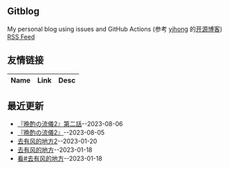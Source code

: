 ## Gitblog
My personal blog using issues and GitHub Actions (参考 [yihong](https://github.com/yihong0618) 的[开源博客](https://github.com/yihong0618/gitblog/issues/177))
[RSS Feed](https://raw.githubusercontent.com/zhangakira/blog-data/main/feed.xml)
## 友情链接
| Name | Link | Desc | 
 | ---- | ---- | ---- |
## 最近更新
- [『晩酌の流儀2』第二話](https://github.com/zhangakira/blog-data/issues/10)--2023-08-06
- [『晩酌の流儀2』](https://github.com/zhangakira/blog-data/issues/9)--2023-08-05
- [去有风的地方2](https://github.com/zhangakira/blog-data/issues/8)--2023-01-20
- [去有风的地方](https://github.com/zhangakira/blog-data/issues/7)--2023-01-18
- [看#去有风的地方](https://github.com/zhangakira/blog-data/issues/6)--2023-01-18
